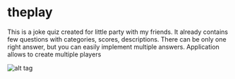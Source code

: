 # theplay

This is a joke quiz created for little party with my friends.
It already contains few questions with categories, scores, descriptions. There can be only one right answer, but you can easily implement multiple answers.
Application allows to create multiple players

![alt tag](http://i.imgur.com/CtbGa64.png)
